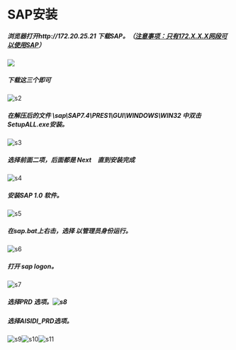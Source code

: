 # SAP安装

##### 浏览器打开http://172.20.25.21 下载SAP。（<u>注意事项：只有172.X.X.X网段可以使用SAP</u>）

![](..\getbook\img\s1.png)

##### 下载这三个即可

![s2](..\getbook\img\s2.png)

##### 在解压后的文件 \sap\SAP7.4\PRES1\GUI\WINDOWS\WIN32 中双击SetupALL.exe安装。

![s3](..\getbook\img\s3.png)

##### 选择前面二项，后面都是 Next　直到安装完成

![s4](..\getbook\img\s4.png)

##### 安装SAP 1.0 软件。

![s5](..\getbook\img\s5.png)

##### 在sap.bat上右击，选择 以管理员身份运行。

![s6](..\getbook\img\s6.png)

##### 打开 sap logon。

![s7](..\getbook\img\s7.png)

##### 选择PRD 选项。![s8](..\getbook\img\s8.png)

##### 选择AISIDI_PRD选项。

![s9](..\getbook\img\s9.png)![s10](..\getbook\img\s10.png)![s11](..\getbook\img\s11.png)